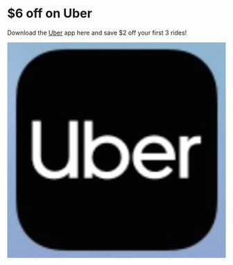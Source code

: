 # $6 off on Uber

Download the [Uber](https://www.uber.com/invite/ryru5ue) app here and save $2 off your first 3 rides!

[![uber](https://raw.githubusercontent.com/couponrecipe/uber/master/uber.png)](https://www.uber.com/invite/ryru5ue)
